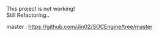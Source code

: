 This project is not working!<br>
Still Refactoring..

master : https://github.com/Jin02/SOCEngine/tree/master
